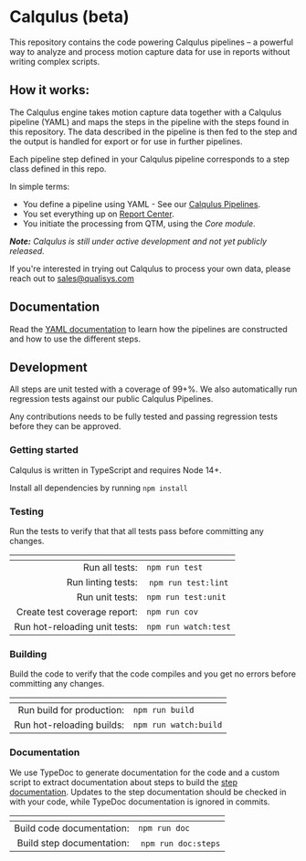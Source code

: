 # Calqulus (beta)
This repository contains the code powering Calqulus pipelines – a powerful way
to analyze and process motion capture data for use in reports without writing
complex scripts.

## How it works:
The Calqulus engine takes motion capture data together with a Calqulus pipeline
(YAML) and maps the steps in the pipeline with the steps found in this
repository. The data described in the pipeline is then fed to the step and the
output is handled for export or for use in further pipelines.

Each pipeline step defined in your Calqulus pipeline corresponds to a step class
defined in this repo. 

In simple terms:
* You define a pipeline using YAML - See our [Calqulus Pipelines](https://github.com/qualisys/Calqulus-Pipelines).
* You set everything up on [Report Center](https://report.qualisys.com).
* You initiate the processing from QTM, using the *Core module*.

_**Note:** Calqulus is still under active development and not yet publicly released._

If you're interested in trying out Calqulus to process your own data, please reach out to [sales@qualisys.com](mailto:sales@qualisys.com?subject=[GitHub]%20I%20want%20to%20try%20Calqulus)

## Documentation
Read the [YAML documentation](./docs/index.md) to learn how the pipelines are
constructed and how to use the different steps.

## Development
All steps are unit tested with a coverage of 99+%. We also automatically
run regression tests against our public Calqulus Pipelines.  
  
Any contributions needs to be fully tested and passing regression tests before
they can be approved.

### Getting started

Calqulus is written in TypeScript and requires Node 14+.  

Install all dependencies by running `npm install`

### Testing

Run the tests to verify that that all tests pass before committing any changes.

| <!-- -->    | <!-- -->    |
|---:|---|
| Run all tests: | `npm run test`|
| Run linting tests: | `npm run test:lint` |
| Run unit tests: | `npm run test:unit` |
| Create test coverage report: | `npm run cov` |
| Run hot-reloading unit tests: | `npm run watch:test` |

### Building

Build the code to verify that the code compiles and you get no errors before committing any changes.

| <!-- -->    | <!-- -->    |
|---:|---|
| Run build for production: | `npm run build` |
| Run hot-reloading builds: | `npm run watch:build` |

### Documentation

We use TypeDoc to generate documentation for the code and a custom script to extract documentation about steps to build the [step documentation](./docs/index.md). Updates to the step documentation should be checked in with your code, while TypeDoc documentation is ignored in commits.

| <!-- -->    | <!-- -->    |
|---:|---|
| Build code documentation: | `npm run doc`|
| Build step documentation: | `npm run doc:steps` |
